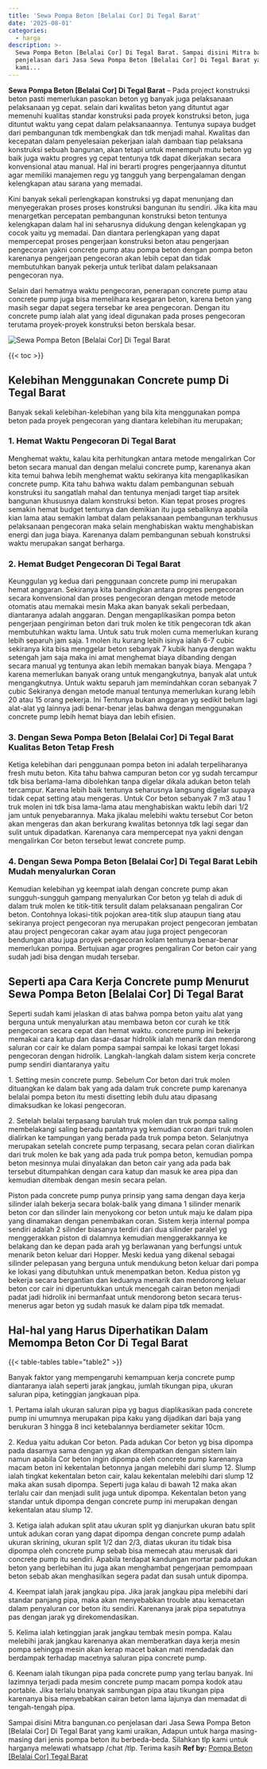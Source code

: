 ```yaml
---
title: 'Sewa Pompa Beton [Belalai Cor] Di Tegal Barat'
date: '2025-08-01'
categories:
  - harga
description: >-
  Sewa Pompa Beton [Belalai Cor] Di Tegal Barat. Sampai disini Mitra bangunan.co
  penjelasan dari Jasa Sewa Pompa Beton [Belalai Cor] Di Tegal Barat yang
  kami...
---
```


**Sewa Pompa Beton \[Belalai Cor\] Di Tegal Barat** – Pada project konstruksi beton pasti memerlukan pasokan beton yg banyak juga pelaksanaan pelaksanaan yg cepat. selain dari kwalitas beton yang dituntut agar memenuhi kualitas standar konstruksi pada proyek konstruksi beton, juga dituntut waktu yang cepat dalam pelaksanaannya. Tentunya supaya budget dari pembangunan tdk membengkak dan tdk menjadi mahal. Kwalitas dan kecepatan dalam penyelesaian pekerjaan ialah dambaan tiap pelaksana konstruksi sebuah bangunan, akan tetapi untuk menempuh mutu beton yg baik juga waktu progres yg cepat tentunya tdk dapat dikerjakan secara konvensional atau manual. Hal ini berarti progres pengerjaannya dituntut agar memiliki manajemen regu yg tangguh yang berpengalaman dengan kelengkapan atau sarana yang memadai.

Kini banyak sekali perlengkapan konstruksi yg dapat menunjang dan menyegerakan proses proses konstruksi bangunan itu sendiri. Jika kita mau menargetkan percepatan pembangunan konstruksi beton tentunya kelengkapan dalam hal ini seharusnya didukung dengan kelengkapan yg cocok yaitu yg memadai. Dan diantara perlengkapan yang dapat mempercepat proses pengerjaan konstruksi beton atau pengerjaan pengecoran yakni concrete pump atau pompa beton dengan pompa beton karenanya pengerjaan pengecoran akan lebih cepat dan tidak membutuhkan banyak pekerja untuk terlibat dalam pelaksanaan pengecoran nya.

Selain dari hematnya waktu pengecoran, penerapan concrete pump atau concrete pump juga bisa memelihara kesegaran beton, karena beton yang masih segar dapat segera tersebar ke area pengecoran. Dengan itu concrete pump ialah alat yang ideal digunakan pada proses pengecoran terutama proyek-proyek konstruksi beton berskala besar.

![Sewa Pompa Beton [Belalai Cor] Di Tegal Barat](/images/sewa-concrete-pump-34.png)

{{< toc >}}

## Kelebihan Menggunakan Concrete pump Di Tegal Barat

Banyak sekali kelebihan-kelebihan yang bila kita menggunakan pompa beton pada proyek pengecoran yang diantara kelebihan itu merupakan;

### 1\. Hemat Waktu Pengecoran Di Tegal Barat

Menghemat waktu, kalau kita perhitungkan antara metode mengalirkan Cor beton secara manual dan dengan melalui concrete pump, karenanya akan kita temui bahwa lebih menghemat waktu sekiranya kita mengaplikasikan concrete pump. Kita tahu bahwa waktu dalam pembangunan sebuah konstruksi itu sangatlah mahal dan tentunya menjadi target tiap arsitek bangunan khususnya dalam konstruksi beton. Kian tepat proses progres semakin hemat budget tentunya dan demikian itu juga sebaliknya apabila kian lama atau semakin lambat dalam pelaksanaan pembangunan terkhusus pelaksanaan pengecoran maka selain menghabiskan waktu menghabiskan energi dan juga biaya. Karenanya dalam pembangunan sebuah konstruksi waktu merupakan sangat berharga.

### 2\. Hemat Budget Pengecoran Di Tegal Barat

Keunggulan yg kedua dari penggunaan concrete pump ini merupakan hemat anggaran. Sekiranya kita bandingkan antara progres pengecoran secara konvensional dan proses pengecoran dengan metode metode otomatis atau memakai mesin Maka akan banyak sekali perbedaan, diantaranya adalah anggaran. Dengan mengaplikasikan pompa beton pengerjaan pengiriman beton dari truk molen ke titik pengecoran tdk akan membutuhkan waktu lama. Untuk satu truk molen cuma memerlukan kurang lebih separuh jam saja. 1 molen itu kurang lebih isinya ialah 6-7 cubic sekiranya kita bisa menggelar beton sebanyak 7 kubik hanya dengan waktu setengah jam saja maka ini amat menghemat biaya dibanding dengan secara manual yg tentunya akan lebih memakan banyak biaya. Mengapa ? karena memerlukan banyak orang untuk mengangkutnya, banyak alat untuk mengangkutnya. Untuk waktu separuh jam memindahkan coran sebanyak 7 cubic Sekiranya dengan metode manual tentunya memerlukan kurang lebih 20 atau 15 orang pekerja. Ini Tentunya bukan anggaran yg sedikit belum lagi alat-alat yg lainnya jadi benar-benar jelas bahwa dengan menggunakan concrete pump lebih hemat biaya dan lebih efisien.

### 3\. Dengan Sewa Pompa Beton \[Belalai Cor\] Di Tegal Barat Kualitas Beton Tetap Fresh

Ketiga kelebihan dari penggunaan pompa beton ini adalah terpeliharanya fresh mutu beton. Kita tahu bahwa campuran beton cor yg sudah tercampur tdk bisa berlama-lama dibolehkan tanpa digelar dikala adukan beton telah tercampur. Karena lebih baik tentunya seharusnya langsung digelar supaya tidak cepat setting atau mengeras. Untuk Cor beton sebanyak 7 m3 atau 1 truk molen ini tdk bisa lama-lama atau menghabiskan waktu lebih dari 1/2 jam untuk penyebarannya. Maka jikalau melebihi waktu tersebut Cor beton akan mengeras dan akan berkurang kwalitas betonnya tdk lagi segar dan sulit untuk dipadatkan. Karenanya cara mempercepat nya yakni dengan mengalirkan Cor beton tersebut lewat concrete pump.

### 4\. Dengan Sewa Pompa Beton \[Belalai Cor\] Di Tegal Barat Lebih Mudah menyalurkan Coran

Kemudian kelebihan yg keempat ialah dengan concrete pump akan sungguh-sungguh gampang menyalurkan Cor beton yg telah di aduk di dalam truk molen ke titik-titik tersulit dalam pelaksanaan pengaliran Cor beton. Contohnya lokasi-titik pojokan area-titik slup ataupun tiang atau sekiranya project pengecoran nya merupakan project pengecoran jembatan atau project pengecoran cakar ayam atau juga project pengecoran bendungan atau juga proyek pengecoran kolam tentunya benar-benar memerlukan pompa. Bertujuan agar progres pengaliran Cor beton cair yang sudah jadi bisa dengan mudah tersebar.

## Seperti apa Cara Kerja Concrete pump Menurut Sewa Pompa Beton \[Belalai Cor\] Di Tegal Barat

Seperti sudah kami jelaskan di atas bahwa pompa beton yaitu alat yang berguna untuk menyalurkan atau membawa beton cor curah ke titik pengecoran secara cepat dan hemat waktu. concrete pump ini bekerja memakai cara katup dan dasar-dasar hidrolik ialah menarik dan mendorong saluran cor cair ke dalam pompa sampai sampai ke lokasi target lokasi pengecoran dengan hidrolik. Langkah-langkah dalam sistem kerja concrete pump sendiri diantaranya yaitu

1\. Setting mesin concrete pump. Sebelum Cor beton dari truk molen dituangkan ke dalam bak yang ada dalam truk concrete pump karenanya belalai pompa beton itu mesti disetting lebih dulu atau dipasang dimaksudkan ke lokasi pengecoran.

2\. Setelah belalai terpasang barulah truk molen dan truk pompa saling membelakangi saling beradu pantatnya yg kemudian coran dari truk molen dialirkan ke tampungan yang berada pada truk pompa beton. Selanjutnya merupakan setelah concrete pump terpasang, secara pelan coran dialirkan dari truk molen ke bak yang ada pada truk pompa beton, kemudian pompa beton mesinnya mulai dinyalakan dan beton cair yang ada pada bak tersebut ditumpahkan dengan cara katup dan masuk ke area pipa dan kemudian ditembak dengan mesin secara pelan.

Piston pada concrete pump punya prinsip yang sama dengan daya kerja silinder ialah bekerja secara bolak-balik yang dimana 1 silinder menarik beton cor dan silinder lain menyokong cor beton untuk maju ke dalam pipa yang dinamakan dengan penembakan coran. Sistem kerja internal pompa sendiri adalah 2 silinder biasanya terdiri dari dua silinder paralel yg menggerakkan piston di dalamnya kemudian menggerakkannya ke belakang dan ke depan pada arah yg berlawanan yang berfungsi untuk menarik beton keluar dari Hopper. Meski kedua yang dikenal sebagai silinder pelepasan yang berguna untuk mendukung beton keluar dari pompa ke lokasi yang dibutuhkan untuk menempatkan beton. Kedua piston yg bekerja secara bergantian dan keduanya menarik dan mendorong keluar beton cor cair ini diperuntukkan untuk mencegah cairan beton menjadi padat jadi hidrolik ini bermanfaat untuk mendorong beton secara terus-menerus agar beton yg sudah masuk ke dalam pipa tdk memadat.

## Hal-hal yang Harus Diperhatikan Dalam Memompa Beton Cor Di Tegal Barat

{{< table-tables table="table2" >}}

Banyak faktor yang mempengaruhi kemampuan kerja concrete pump diantaranya ialah seperti jarak jangkau, jumlah tikungan pipa, ukuran saluran pipa, ketinggian jangkauan pipa.

1\. Pertama ialah ukuran saluran pipa yg bagus diaplikasikan pada concrete pump ini umumnya merupakan pipa kaku yang dijadikan dari baja yang berukuran 3 hingga 8 inci ketebalannya berdiameter sekitar 10cm.

2\. Kedua yaitu adukan Cor beton. Pada adukan Cor beton yg bisa dipompa pada dasarnya sama dengan yg akan ditempatkan dengan sistem lain namun apabila Cor beton ingin dipompa oleh concrete pump karenanya macam beton ini kekentalan betonnya jangan melebihi dari slump 12. Slump ialah tingkat kekentalan beton cair, kalau kekentalan melebihi dari slump 12 maka akan susah dipompa. Seperti juga kalau di bawah 12 maka akan terlalu cair dan menjadi sulit juga untuk dipompa. Kekentalan beton yang standar untuk dipompa dengan concrete pump ini merupakan dengan kekentalan atau slump 12.

3\. Ketiga ialah adukan split atau ukuran split yg dianjurkan ukuran batu split untuk adukan coran yang dapat dipompa dengan concrete pump adalah ukuran skrining, ukuran split 1/2 dan 2/3, diatas ukuran itu tidak bisa dipompa oleh concrete pump sebab bisa memecah atau merusak dari concrete pump itu sendiri. Apabila terdapat kandungan mortar pada adukan beton yang berlebihan itu juga akan menghambat pengerjaan pemompaan beton sebab akan menghasilkan segera padat dan susah untuk dipompa.

4\. Keempat ialah jarak jangkau pipa. Jika jarak jangkau pipa melebihi dari standar panjang pipa, maka akan menyebabkan trouble atau kemacetan dalam penyaluran cor beton itu sendiri. Karenanya jarak pipa sepatutnya pas dengan jarak yg direkomendasikan.

5\. Kelima ialah ketinggian jarak jangkau tembak mesin pompa. Kalau melebihi jarak jangkau karenanya akan memberatkan daya kerja mesin pompa sehingga mesin akan kerap macet bakan mati mendadak dan berdampak terhadap macetnya saluran pipa concrete pump.

6\. Keenam ialah tikungan pipa pada concrete pump yang terlau banyak. Ini lazimnya terjadi pada mesim concrete pump macam pompa kodok atau portable. Jika terlalu bnanyak sambungan pipa atau tikungan pipa karenanya bisa menyebabkan cairan beton lama lajunya dan memadat di tengah-tengah pipa.

Sampai disini Mitra bangunan.co penjelasan dari Jasa Sewa Pompa Beton \[Belalai Cor\] Di Tegal Barat yang kami uraikan, Adapun untuk harga masing-masing dari jenis pompa beton itu berbeda-beda. Silahkan tlp kami untuk harganya melewati whatsapp /chat /tlp. Terima kasih
**Ref by:** [Pompa Beton [Belalai Cor] Tegal Barat](https://id.wikipedia.org/wiki/Pompa)
